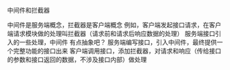 中间件和拦截器

中间件是服务端概念，拦截器是客户端概念
例如，客户端发起接口请求，在客户端请求模块做的处理叫拦截器（请求前和请求后响应数据的处理）
服务端接口引入的一些处理，中间件
有点抽象吧？
服务端编写接口，引入中间件，最终提供一个完整功能的接口出来
客户端调用接口，添加拦截器，对请求和响应（传给接口的参数和接口返回的数据，不涉及接口内部）做处理


